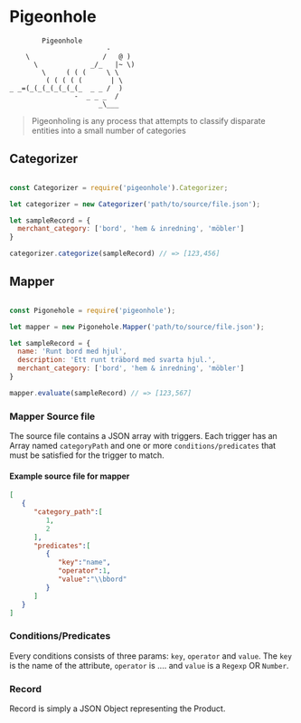 
# Pigeonhole
```
		Pigeonhole
                        -
    \                  /   @ )
      \             _/_   |~ \)
        \     ( ( (     \ \
         ( ( ( ( (       | \
_ _=(_(_(_(_(_(_(_  _ _ /  )
                -  _ _ _  /
                      _\___
```

> Pigeonholing is any process that attempts to classify disparate entities into a small number of categories

## Categorizer

```js

const Categorizer = require('pigeonhole').Categorizer;

let categorizer = new Categorizer('path/to/source/file.json');

let sampleRecord = {
  merchant_category: ['bord', 'hem & inredning', 'möbler']
}

categorizer.categorize(sampleRecord) // => [123,456]
```

## Mapper

```js

const Pigonehole = require('pigeonhole');

let mapper = new Pigonehole.Mapper('path/to/source/file.json');

let sampleRecord = {
  name: 'Runt bord med hjul',
  description: 'Ett runt träbord med svarta hjul.',
  merchant_category: ['bord', 'hem & inredning', 'möbler']
}

mapper.evaluate(sampleRecord) // => [123,567]
```

### Mapper Source file
The source file contains a JSON array with triggers. Each trigger has an
Array named `categoryPath` and one or more `conditions/predicates` that
must be satisfied for the trigger to match.

#### Example source file for mapper
```json
[  
   {  
      "category_path":[  
         1,
         2
      ],
      "predicates":[  
         {  
            "key":"name",
            "operator":1,
            "value":"\\bbord"
         }
      ]
   }
]
```

### Conditions/Predicates

Every conditions consists of three params: `key`, `operator` and `value`.
The `key` is the name of the attribute, `operator` is .... and `value` is
a `Regexp` OR `Number`.

### Record
Record is simply a JSON Object representing the Product.
